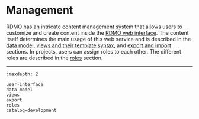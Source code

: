 # Management

RDMO has an intricate content management system that allows users to customize and create content inside the [RDMO web interface](user-interface). The content itself determines the main usage of this web service and is described in the [data model](data-model), [views and their template syntax](views), and [export and import](export) sections. In projects, users can assign roles to each other. The different roles are described in the [roles](roles) section.

---

```{toctree}
:maxdepth: 2

user-interface
data-model
views
export
roles
catalog-development
```
